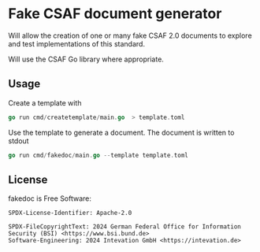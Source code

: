 <!--
 This file is Free Software under the Apache-2.0 License
 without warranty, see README.md and LICENSES/Apache-2.0.txt for details.

 SPDX-License-Identifier: Apache-2.0

 SPDX-FileCopyrightText: 2024 German Federal Office for Information Security (BSI) <https://www.bsi.bund.de>
 Software-Engineering: 2024 Intevation GmbH <https://intevation.de>
-->

# Fake CSAF document generator

Will allow the creation
of one or many fake CSAF 2.0 documents to explore
and test implementations of this standard.

Will use the CSAF Go library where appropriate.

## Usage

Create a template with

``` go
go run cmd/createtemplate/main.go  > template.toml
```

Use the template to generate a document. The document is written to stdout

``` go
go run cmd/fakedoc/main.go --template template.toml
```

## License

fakedoc is Free Software:

```
SPDX-License-Identifier: Apache-2.0

SPDX-FileCopyrightText: 2024 German Federal Office for Information Security (BSI) <https://www.bsi.bund.de>
Software-Engineering: 2024 Intevation GmbH <https://intevation.de>
```

